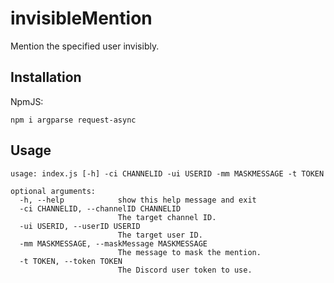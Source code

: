 # invisibleMention
Mention the specified user invisibly.

## Installation
NpmJS:
```
npm i argparse request-async
```

## Usage
```
usage: index.js [-h] -ci CHANNELID -ui USERID -mm MASKMESSAGE -t TOKEN

optional arguments:
  -h, --help            show this help message and exit
  -ci CHANNELID, --channelID CHANNELID
                        The target channel ID.
  -ui USERID, --userID USERID
                        The target user ID.
  -mm MASKMESSAGE, --maskMessage MASKMESSAGE
                        The message to mask the mention.
  -t TOKEN, --token TOKEN
                        The Discord user token to use.
```